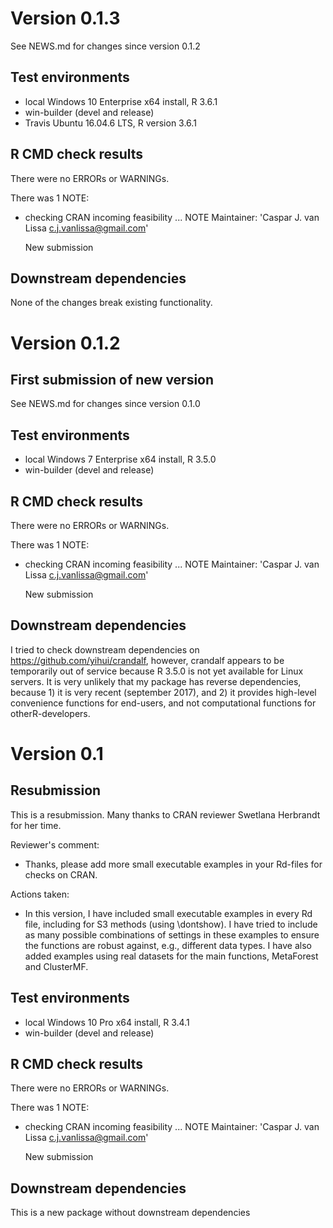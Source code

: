 # Version 0.1.3

See NEWS.md for changes since version 0.1.2

## Test environments
* local Windows 10 Enterprise x64 install, R 3.6.1
* win-builder (devel and release)
* Travis Ubuntu 16.04.6 LTS, R version 3.6.1

## R CMD check results
There were no ERRORs or WARNINGs. 

There was 1 NOTE:

* 	checking CRAN incoming feasibility ... NOTE
	Maintainer: 'Caspar J. van Lissa <c.j.vanlissa@gmail.com>'

	New submission

## Downstream dependencies
None of the changes break existing functionality.


# Version 0.1.2

## First submission of new version
See NEWS.md for changes since version 0.1.0

## Test environments
* local Windows 7 Enterprise x64 install, R 3.5.0
* win-builder (devel and release)

## R CMD check results
There were no ERRORs or WARNINGs. 

There was 1 NOTE:

* 	checking CRAN incoming feasibility ... NOTE
	Maintainer: 'Caspar J. van Lissa <c.j.vanlissa@gmail.com>'

	New submission

## Downstream dependencies
I tried to check downstream dependencies on https://github.com/yihui/crandalf,
however, crandalf appears to be temporarily out of service because R 3.5.0 is 
not yet available for Linux servers. It is very unlikely that my package has
reverse dependencies, because 1) it is very recent (september 2017), and 2) it
provides high-level convenience functions for end-users, and not computational
functions for otherR-developers.

# Version 0.1

## Resubmission
This is a resubmission. Many thanks to CRAN reviewer Swetlana Herbrandt
for her time.

Reviewer's comment:
* 	Thanks, please add more small executable examples in your Rd-files
	for checks on CRAN.
	
Actions taken:
*	In this version, I have included small executable examples in every Rd file,
	including for S3 methods (using \dontshow).	I have tried to include as many
	possible combinations of settings in these examples to ensure the functions
	are robust against, e.g., different data types. I have also added examples
	using real datasets for the main functions, MetaForest and ClusterMF.


## Test environments
* local Windows 10 Pro x64 install, R 3.4.1
* win-builder (devel and release)

## R CMD check results
There were no ERRORs or WARNINGs. 

There was 1 NOTE:

* 	checking CRAN incoming feasibility ... NOTE
	Maintainer: 'Caspar J. van Lissa <c.j.vanlissa@gmail.com>'

	New submission

## Downstream dependencies
This is a new package without downstream dependencies

